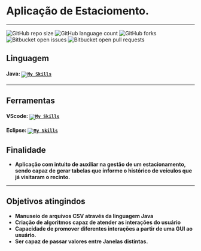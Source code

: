# Aplicação de Estaciomento.
<hr />

![GitHub repo size](https://img.shields.io/github/repo-size/HanielCostaDaSilva/EstacionamentoJava?style=for-the-badge)
![GitHub language count](https://img.shields.io/github/languages/count/HanielCostaDaSilva/EstacionamentoJava?style=for-the-badge)
![GitHub forks](https://img.shields.io/github/forks/HanielCostaDaSilva/EstacionamentoJava?style=for-the-badge)
![Bitbucket open issues](https://img.shields.io/bitbucket/issues/HanielCostaDaSilva/EstacionamentoJava?style=for-the-badge)
![Bitbucket open pull requests](https://img.shields.io/bitbucket/pr-raw/HanielCostaDaSilva/EstacionamentoJava?style=for-the-badge)

<h2>Linguagem</h2>

#### Java: <code >[![My Skills](https://skillicons.dev/icons?i=java&theme=light)](https://skillicons.dev)</code>

<hr />

<h2>Ferramentas</h2>

#### VScode: <code >[![My Skills](https://skillicons.dev/icons?i=vscode&theme=light)](https://skillicons.dev)</code>
#### Eclipse: <code >[![My Skills](https://skillicons.dev/icons?i=eclipse&theme=light)](https://skillicons.dev)</code>

<h2>Finalidade</h2>
<ul>
<li><b>Aplicação com intuito de auxiliar na gestão de um estacionamento, sendo capaz de gerar tabelas que informe o histórico de veículos que já visitaram o recinto.</b> </li>
</ul>
<hr />

<h2>Objetivos atingindos</h2>
<ul>
<li><b> Manuseio de arquivos CSV através da linguagem Java</b> </li>

<li><b>Criação de algoritmos capaz de atender as interações do usuário</b> </li>

<li><b> Capacidade de promover diferentes interações a partir de uma GUI ao usuário. </b> </li>

<li><b> Ser capaz de passar valores entre Janelas distintas. </b> </li>

</ul>
